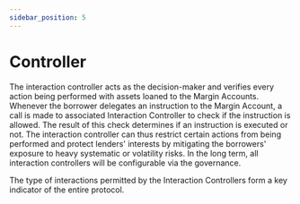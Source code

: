 ```yaml
---
sidebar_position: 5
---
```

# Controller

The interaction controller acts as the decision-maker and verifies every action
being performed with assets loaned to the Margin Accounts. Whenever the 
borrower delegates an instruction to the Margin Account, a call is made to 
associated Interaction Controller to check if the instruction is allowed. 
The result of this check determines if an instruction is executed or not.
The interaction controller can thus restrict certain actions from being 
performed and protect lenders' interests by mitigating the borrowers' exposure 
to heavy systematic or volatility risks. In the long term, all interaction 
controllers will be configurable via the governance.

The type of interactions permitted by the Interaction Controllers form a key indicator of the entire protocol.
